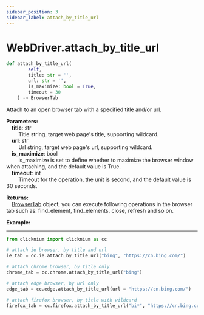 ```yaml
---
sidebar_position: 3
sidebar_label: attach_by_title_url
---
```

# WebDriver.attach_by_title_url

```python
def attach_by_title_url(
        self,
        title: str = '',
        url: str = '',
        is_maximize: bool = True,
        timeout = 30
    ) -> BrowserTab
```  

Attach to an open browser tab with a specified title and/or url.

**Parameters:**  
    &emsp;**title**: str   
        &emsp;&emsp; Title string, target web page's title, supporting wildcard.  
    &emsp;**url**: str  
        &emsp;&emsp; Url string, target web page's url, supporting wildcard.  
    &emsp;**is_maximize**: bool  
        &emsp;&emsp; is_maximize is set to define whether to maximize the browser window when attaching, and the default value is True.  
    &emsp;**timeout**: int  
        &emsp;&emsp; Timeout for the operation, the unit is second, and the default value is 30 seconds.

**Returns:**  
    &emsp;[BrowserTab](./browser/browsertab/browsertab.md) object, you can execute following operations in the browser tab such as: find_element, find_elements, close, refresh and so on.

**Example:**
***
```python
from clicknium import clicknium as cc

# attach ie browser, by title and url
ie_tab = cc.ie.attach_by_title_url("bing", "https://cn.bing.com/")

# attach chrome browser, by title only
chrome_tab = cc.chrome.attach_by_title_url("bing")

# attach edge browser, by url only
edge_tab = cc.edge.attach_by_title_url(url = "https://cn.bing.com/")

# attach firefox browser, by title with wildcard
firefox_tab = cc.firefox.attach_by_title_url("bi*", "https://cn.bing.com/")
```